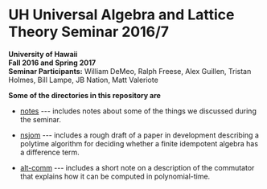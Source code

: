 # UH Universal Algebra and Lattice Theory Seminar 2016/7

**University of Hawaii**  
**Fall 2016 and Spring 2017**  
**Seminar Participants:** William DeMeo, Ralph Freese, Alex Guillen, Tristan Holmes, Bill Lampe, JB Nation, Matt Valeriote

**Some of the directories in this repository are**

+ [notes](https://bitbucket.org/universalalgebra/diff-term-existence/src/094bad9d1f14ca5aee7add9292240b572c813640/notes/?at=master) --- includes notes about some of the things we discussed during the seminar.

+ [nsjom](https://bitbucket.org/universalalgebra/diff-term-existence/src/094bad9d1f14ca5aee7add9292240b572c813640/nsjom/?at=master) --- includes a rough draft of a paper in development describing a polytime algorithm for deciding whether a finite idempotent algebra has a difference term.

+ [alt-comm](https://bitbucket.org/universalalgebra/diff-term-existence/src/094bad9d1f14ca5aee7add9292240b572c813640/alt-comm/?at=master) --- includes a short note on a description of the commutator that explains how it can be computed in polynomial-time.
